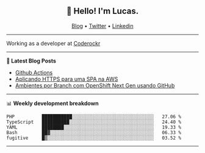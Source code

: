 <h2 align="center">👋 Hello! I'm Lucas.</h2>
<p align="center">
  <a href="https://www.lucassabreu.net.br/">Blog</a> •
  <a href="https://twitter.com/lucassabreu">Twitter</a> •
  <a href="https://www.linkedin.com/in/lucassantosabreu/">Linkedin</a>
</p>

---

Working as a developer at [Coderockr](https://github.com/Coderockr)

---

**📝 Latest Blog Posts**

<!-- BLOG-POST-LIST:START -->
- [Github Actions](https://www.lucassabreu.net.br/post/github-actions/)
- [Aplicando HTTPS para uma SPA na AWS](https://www.lucassabreu.net.br/post/aplicando-https-para-uma-spa-na-aws/)
- [Ambientes por Branch com OpenShift Next Gen usando GitHub](https://www.lucassabreu.net.br/post/ambientes-por-branch-com-openshift-next-gen-usando-github/)
<!-- BLOG-POST-LIST:END -->

---

📊 **Weekly development breakdown**
<!--START_SECTION:waka-->
```text
PHP          ███████████░░░░░░░░░░░░░░░░░░░░░░░░░░░░░░   27.06 % 
TypeScript   ██████████░░░░░░░░░░░░░░░░░░░░░░░░░░░░░░░   24.40 % 
YAML         ████████░░░░░░░░░░░░░░░░░░░░░░░░░░░░░░░░░   19.33 % 
Bash         ██▓░░░░░░░░░░░░░░░░░░░░░░░░░░░░░░░░░░░░░░   06.33 % 
fugitive     █▒░░░░░░░░░░░░░░░░░░░░░░░░░░░░░░░░░░░░░░░   03.52 % 
```
<!--END_SECTION:waka-->

---

